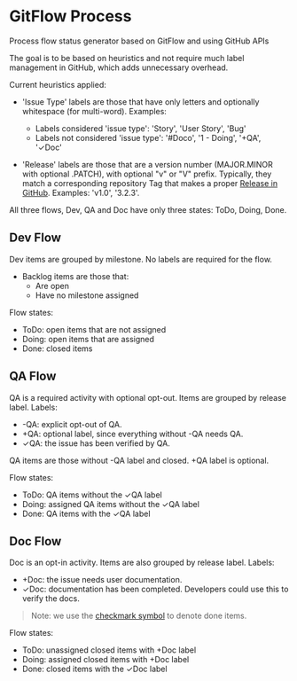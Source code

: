 GitFlow Process
==============

Process flow status generator based on GitFlow and using GitHub APIs

The goal is to be based on heuristics and not require much label management in GitHub, which adds unnecessary overhead.

Current heuristics applied:

- 'Issue Type' labels are those that have only letters and optionally whitespace (for multi-word). Examples:
  - Labels considered 'issue type': 'Story', 'User Story', 'Bug'
  - Labels not considered 'issue type': '#Doco', '1 - Doing', '+QA', '✓Doc'

- 'Release' labels are those that are a version number (MAJOR.MINOR with optional .PATCH), with optional "v" or "V" prefix. Typically, they match a corresponding repository Tag that makes a proper [Release in GitHub](https://help.github.com/articles/about-releases). Examples: 'v1.0', '3.2.3'.

All three flows, Dev, QA and Doc have only three states: ToDo, Doing, Done.

## Dev Flow

Dev items are grouped by milestone. No labels are required for the flow.

- Backlog items are those that:
  - Are open
  - Have no milestone assigned

Flow states:
- ToDo: open items that are not assigned
- Doing: open items that are assigned
- Done: closed items

## QA Flow

QA is a required activity with optional opt-out. Items are grouped by release label. Labels: 
- -QA: explicit opt-out of QA.
- +QA: optional label, since everything without -QA needs QA.
- ✓QA: the issue has been verified by QA.

QA items are those without -QA label and closed. +QA label is optional.

Flow states:
- ToDo: QA items without the ✓QA label
- Doing: assigned QA items without the ✓QA label
- Done: QA items with the ✓QA label


## Doc Flow

Doc is an opt-in activity. Items are also grouped by release label. Labels: 

- +Doc: the issue needs user documentation.
- ✓Doc: documentation has been completed. Developers could use this to verify the docs.

> Note: we use the [checkmark symbol](http://www.fileformat.info/info/unicode/char/2713/browsertest.htm) to denote done items.

Flow states:
- ToDo: unassigned closed items with +Doc label 
- Doing: assigned closed items with +Doc label
- Done: closed items with the ✓Doc label
